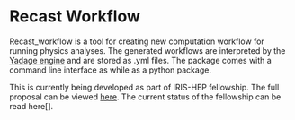 # Recast Workflow

Recast_workflow is a tool for creating new computation workflow for running physics analyses. The generated workflows are interpreted by the [Yadage engine](https://github.com/yadage/yadage) and are stored as .yml files. The package comes with a command line interface as while as a python package.

This is currently being developed as part of IRIS-HEP fellowship. The full proposal can be viewed [here](https://iris-hep.org/fellows/vovechkin.html). The current status of the fellowship can be read here[].

